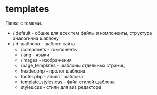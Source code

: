# templates
Папка с темами.
- /.default - общие для всех тем файлы и компоненты, структура аналогична шаблону
- /id-шаблона - шаблон сайта
    - /componets - компоненты
    - /lang - языки
    - /images - изображения
    - /page_templates - шаблоны отдельных страниц
    - header.php - пролог шаблона
    - footer.php - эпилог шаблона
    - template_styles.css - файл стилей шаблона
    - styles.css - стили для виз редактора
